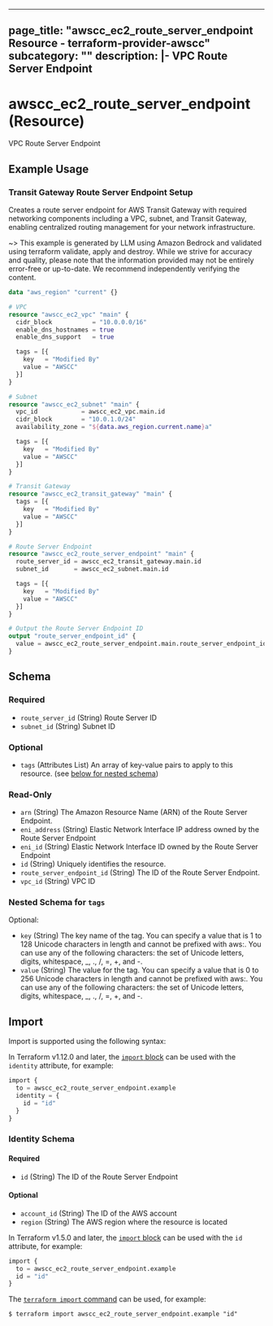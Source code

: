 
---
page_title: "awscc_ec2_route_server_endpoint Resource - terraform-provider-awscc"
subcategory: ""
description: |-
  VPC Route Server Endpoint
---

# awscc_ec2_route_server_endpoint (Resource)

VPC Route Server Endpoint

## Example Usage

### Transit Gateway Route Server Endpoint Setup

Creates a route server endpoint for AWS Transit Gateway with required networking components including a VPC, subnet, and Transit Gateway, enabling centralized routing management for your network infrastructure.

~> This example is generated by LLM using Amazon Bedrock and validated using terraform validate, apply and destroy. While we strive for accuracy and quality, please note that the information provided may not be entirely error-free or up-to-date. We recommend independently verifying the content.

```terraform
data "aws_region" "current" {}

# VPC
resource "awscc_ec2_vpc" "main" {
  cidr_block           = "10.0.0.0/16"
  enable_dns_hostnames = true
  enable_dns_support   = true

  tags = [{
    key   = "Modified By"
    value = "AWSCC"
  }]
}

# Subnet
resource "awscc_ec2_subnet" "main" {
  vpc_id            = awscc_ec2_vpc.main.id
  cidr_block        = "10.0.1.0/24"
  availability_zone = "${data.aws_region.current.name}a"

  tags = [{
    key   = "Modified By"
    value = "AWSCC"
  }]
}

# Transit Gateway
resource "awscc_ec2_transit_gateway" "main" {
  tags = [{
    key   = "Modified By"
    value = "AWSCC"
  }]
}

# Route Server Endpoint
resource "awscc_ec2_route_server_endpoint" "main" {
  route_server_id = awscc_ec2_transit_gateway.main.id
  subnet_id       = awscc_ec2_subnet.main.id

  tags = [{
    key   = "Modified By"
    value = "AWSCC"
  }]
}

# Output the Route Server Endpoint ID
output "route_server_endpoint_id" {
  value = awscc_ec2_route_server_endpoint.main.route_server_endpoint_id
}
```

<!-- schema generated by tfplugindocs -->
## Schema

### Required

- `route_server_id` (String) Route Server ID
- `subnet_id` (String) Subnet ID

### Optional

- `tags` (Attributes List) An array of key-value pairs to apply to this resource. (see [below for nested schema](#nestedatt--tags))

### Read-Only

- `arn` (String) The Amazon Resource Name (ARN) of the Route Server Endpoint.
- `eni_address` (String) Elastic Network Interface IP address owned by the Route Server Endpoint
- `eni_id` (String) Elastic Network Interface ID owned by the Route Server Endpoint
- `id` (String) Uniquely identifies the resource.
- `route_server_endpoint_id` (String) The ID of the Route Server Endpoint.
- `vpc_id` (String) VPC ID

<a id="nestedatt--tags"></a>
### Nested Schema for `tags`

Optional:

- `key` (String) The key name of the tag. You can specify a value that is 1 to 128 Unicode characters in length and cannot be prefixed with aws:. You can use any of the following characters: the set of Unicode letters, digits, whitespace, _, ., /, =, +, and -.
- `value` (String) The value for the tag. You can specify a value that is 0 to 256 Unicode characters in length and cannot be prefixed with aws:. You can use any of the following characters: the set of Unicode letters, digits, whitespace, _, ., /, =, +, and -.

## Import

Import is supported using the following syntax:

In Terraform v1.12.0 and later, the [`import` block](https://developer.hashicorp.com/terraform/language/import) can be used with the `identity` attribute, for example:

```terraform
import {
  to = awscc_ec2_route_server_endpoint.example
  identity = {
    id = "id"
  }
}
```

<!-- schema generated by tfplugindocs -->
### Identity Schema

#### Required

- `id` (String) The ID of the Route Server Endpoint

#### Optional

- `account_id` (String) The ID of the AWS account
- `region` (String) The AWS region where the resource is located

In Terraform v1.5.0 and later, the [`import` block](https://developer.hashicorp.com/terraform/language/import) can be used with the `id` attribute, for example:

```terraform
import {
  to = awscc_ec2_route_server_endpoint.example
  id = "id"
}
```

The [`terraform import` command](https://developer.hashicorp.com/terraform/cli/commands/import) can be used, for example:

```shell
$ terraform import awscc_ec2_route_server_endpoint.example "id"
```
